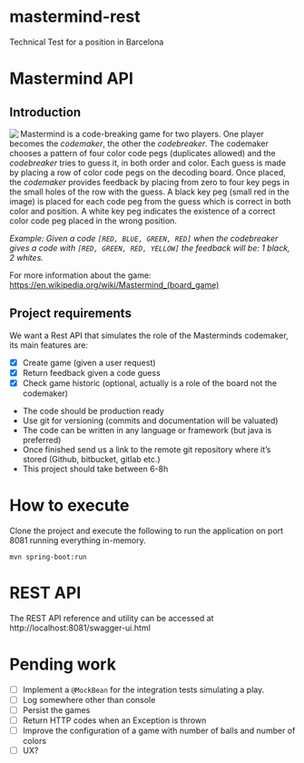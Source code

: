 # mastermind-rest
Technical Test for a position in Barcelona

# Mastermind API
## Introduction

<img align="left" src="https://upload.wikimedia.org/wikipedia/commons/thumb/2/2d/Mastermind.jpg/200px-Mastermind.jpg">

Mastermind is a code-breaking game for two players. One player becomes the _codemaker_, the other the _codebreaker_. The codemaker chooses a pattern of four color code pegs (duplicates allowed) and the _codebreaker_ tries to guess it, in both order and color.
Each guess is made by placing a row of color code pegs on the decoding board. Once placed, the _codemaker_ provides feedback by placing from zero to four key pegs in the small holes of the row with the guess. A black key peg (small red in the image) is placed for each code peg from the guess which is correct in both color and position. A white key peg indicates the existence of a correct color code peg placed in the wrong position.

_Example: Given a code `[RED, BLUE, GREEN, RED]` when the codebreaker gives a code with `[RED, GREEN, RED, YELLOW]` the feedback will be: 1 black, 2 whites._

For more information about the game: https://en.wikipedia.org/wiki/Mastermind_(board_game)

## Project requirements
We want a Rest API that simulates the role of the Masterminds codemaker, its main features are:
- [x] Create game (given a user request)
- [x] Return feedback given a code guess
- [x] Check game historic (optional, actually is a role of the board not the codemaker)
* The code should be production ready
* Use git for versioning (commits and documentation will be valuated)
* The code can be written in any language or framework (but java is preferred)
* Once finished send us a link to the remote git repository where it’s stored (Github, bitbucket, gitlab etc.)
* This project should take between 6-8h


# How to execute

Clone the project and execute the following to run the application on port 8081 running everything in-memory.

```
mvn spring-boot:run
```

# REST API

The REST API reference and utility can be accessed at http://localhost:8081/swagger-ui.html

# Pending work

- [ ] Implement a `@MockBean` for the integration tests simulating a play.
- [ ] Log somewhere other than console
- [ ] Persist the games
- [ ] Return HTTP codes when an Exception is thrown
- [ ] Improve the configuration of a game with number of balls and number of colors
- [ ] UX?
